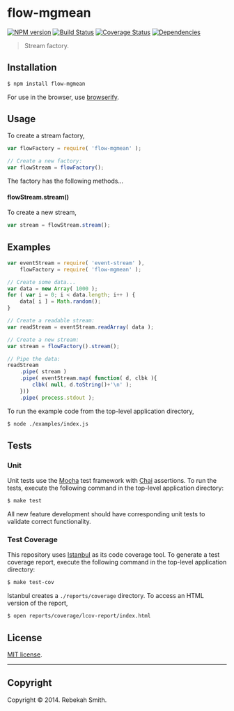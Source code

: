 flow-mgmean
===
[![NPM version][npm-image]][npm-url] [![Build Status][travis-image]][travis-url] [![Coverage Status][coveralls-image]][coveralls-url] [![Dependencies][dependencies-image]][dependencies-url]

> Stream factory.


## Installation

``` bash
$ npm install flow-mgmean
```

For use in the browser, use [browserify](https://github.com/substack/node-browserify).


## Usage

To create a stream factory,

``` javascript
var flowFactory = require( 'flow-mgmean' );

// Create a new factory:
var flowStream = flowFactory();
```

The factory has the following methods...


#### flowStream.stream()

To create a new stream,

``` javascript
var stream = flowStream.stream();
```


## Examples

``` javascript
var eventStream = require( 'event-stream' ),
	flowFactory = require( 'flow-mgmean' );

// Create some data...
var data = new Array( 1000 );
for ( var i = 0; i < data.length; i++ ) {
	data[ i ] = Math.random();
}

// Create a readable stream:
var readStream = eventStream.readArray( data );

// Create a new stream:
var stream = flowFactory().stream();

// Pipe the data:
readStream
	.pipe( stream )
	.pipe( eventStream.map( function( d, clbk ){
		clbk( null, d.toString()+'\n' );
	}))
	.pipe( process.stdout );
```

To run the example code from the top-level application directory,

``` bash
$ node ./examples/index.js
```


## Tests

### Unit

Unit tests use the [Mocha](http://visionmedia.github.io/mocha) test framework with [Chai](http://chaijs.com) assertions. To run the tests, execute the following command in the top-level application directory:

``` bash
$ make test
```

All new feature development should have corresponding unit tests to validate correct functionality.


### Test Coverage

This repository uses [Istanbul](https://github.com/gotwarlost/istanbul) as its code coverage tool. To generate a test coverage report, execute the following command in the top-level application directory:

``` bash
$ make test-cov
```

Istanbul creates a `./reports/coverage` directory. To access an HTML version of the report,

``` bash
$ open reports/coverage/lcov-report/index.html
```


## License

[MIT license](http://opensource.org/licenses/MIT). 


---
## Copyright

Copyright &copy; 2014. Rebekah Smith.


[npm-image]: http://img.shields.io/npm/v/flow-mgmean.svg
[npm-url]: https://npmjs.org/package/flow-mgmean

[travis-image]: http://img.shields.io/travis/flow-io/flow-mgmean/master.svg
[travis-url]: https://travis-ci.org/flow-io/flow-mgmean

[coveralls-image]: https://img.shields.io/coveralls/flow-io/flow-mgmean/master.svg
[coveralls-url]: https://coveralls.io/r/flow-io/flow-mgmean?branch=master

[dependencies-image]: http://img.shields.io/david/flow-io/flow-mgmean.svg
[dependencies-url]: https://david-dm.org/flow-io/flow-mgmean

[dev-dependencies-image]: http://img.shields.io/david/dev/flow-io/flow-mgmean.svg
[dev-dependencies-url]: https://david-dm.org/dev/flow-io/flow-mgmean

[github-issues-image]: http://img.shields.io/github/issues/flow-io/flow-mgmean.svg
[github-issues-url]: https://github.com/flow-io/flow-mgmean/issues